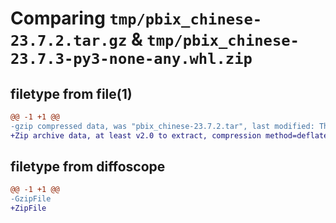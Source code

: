 # Comparing `tmp/pbix_chinese-23.7.2.tar.gz` & `tmp/pbix_chinese-23.7.3-py3-none-any.whl.zip`

## filetype from file(1)

```diff
@@ -1 +1 @@
-gzip compressed data, was "pbix_chinese-23.7.2.tar", last modified: Thu Jul 20 03:43:22 2023, max compression
+Zip archive data, at least v2.0 to extract, compression method=deflate
```

## filetype from diffoscope

```diff
@@ -1 +1 @@
-GzipFile
+ZipFile
```

